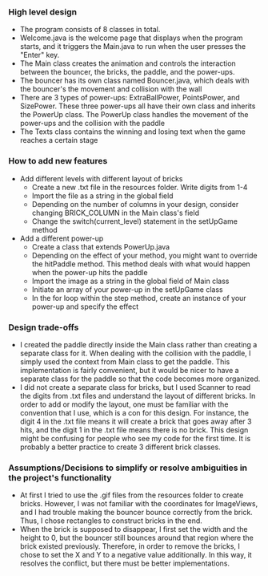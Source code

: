 ### High level design
* The program consists of 8 classes in total. 
* Welcome.java is the welcome page that displays when the program starts, and it triggers the Main.java to run when the user presses the "Enter" key. 
* The Main class creates the animation and controls the interaction between the bouncer, the bricks, the paddle, and the power-ups. 
* The bouncer has its own class named Bouncer.java, which deals with the bouncer's the movement and collision with the wall
* There are 3 types of power-ups: ExtraBallPower, PointsPower, and SizePower. These three power-ups all have their own class and inherits the PowerUp class. The PowerUp class 
handles the movement of the power-ups and the collision with the paddle
* The Texts class contains the winning and losing text when the game reaches a certain stage

### How to add new features
* Add different levels with different layout of bricks
    * Create a new .txt file in the resources folder. Write digits from 1-4
    * Import the file as a string in the global field
    * Depending on the number of columns in your design, consider changing BRICK_COLUMN in the Main class's field
    * Change the switch(current_level) statement in the setUpGame method
* Add a different power-up
    * Create a class that extends PowerUp.java
    * Depending on the effect of your method, you might want to override the hitPaddle method. This method deals with
    what would happen when the power-up hits the paddle
    * Import the image as a string in the global field of Main class
    * Initiate an array of your power-up in the setUpGame class
    * In the for loop within the step method, create an instance of your power-up and specify the effect

### Design trade-offs
* I created the paddle directly inside the Main class rather than creating a separate class for it. When dealing with the
collision with the paddle, I simply used the context from Main class to get the paddle. This implementation is fairly convenient,
but it would be nicer to have a separate class for the paddle so that the code becomes more organized.
* I did not create a separate class for bricks, but I used Scanner to read the digits from .txt files and understand the layout
of different bricks. In order to add or modify the layout, one must be familiar with the convention that I use, which is a con
for this design. For instance, the digit 4 in the .txt file means it will create a brick that goes away after 3 hits, and the
digit 1 in the .txt file means there is no brick. This design might be confusing for people who see my code for the first time.
It is probably a better practice to create 3 different brick classes.

### Assumptions/Decisions to simplify or resolve ambiguities in the project's functionality
* At first I tried to use the .gif files from the resources folder to create bricks. However, I was not familiar with
the coordinates for ImageViews, and I had trouble making the bouncer bounce correctly from the brick. Thus, I chose rectangles
to construct bricks in the end.
* When the brick is supposed to disappear, I first set the width and the
height to 0, but the bouncer still bounces around that region where the brick existed previously. Therefore, in order to
remove the bricks, I chose to set the X and Y to a negative value additionally. In this way, it resolves the conflict, but
there must be better implementations.
